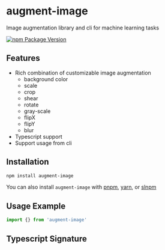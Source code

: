 # augment-image

Image augmentation library and cli for machine learning tasks

[![npm Package Version](https://img.shields.io/npm/v/augment-image)](https://www.npmjs.com/package/augment-image)

## Features

- Rich combination of customizable image augmentation
  - background color
  - scale
  - crop
  - shear
  - rotate
  - gray-scale
  - flipX
  - flipY
  - blur
- Typescript support
- Support usage from cli

## Installation

```bash
npm install augment-image
```

You can also install `augment-image` with [pnpm](https://pnpm.io/), [yarn](https://yarnpkg.com/), or [slnpm](https://github.com/beenotung/slnpm)

## Usage Example

```typescript
import {} from 'augment-image'
```

## Typescript Signature

```typescript

```
